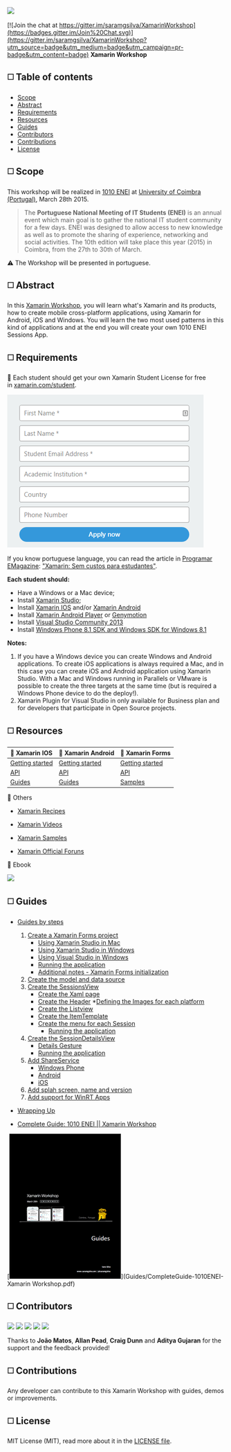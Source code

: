 <MTMarkdownOptions output='html4'>
	<a href="enei.pt"><img src="http://saramgsilva.github.io/XamarinWorkshop/images/1010ENEIHeader.png"/></a>
</MTMarkdownOptions>

[![Join the chat at https://gitter.im/saramgsilva/XamarinWorkshop](https://badges.gitter.im/Join%20Chat.svg)](https://gitter.im/saramgsilva/XamarinWorkshop?utm_source=badge&utm_medium=badge&utm_campaign=pr-badge&utm_content=badge)
**Xamarin Workshop**


##  :white_medium_square: Table of contents
* [Scope](#white_medium_square-scope)
* [Abstract](#white_medium_square-abstract)
* [Requirements](#white_medium_square--requirements)
* [Resources](#white_medium_square--resources)
* [Guides](#white_medium_square-guides)
* [Contributors](#white_medium_square-contributors)
* [Contributions](#white_medium_square-contributions)
* [License](#white_medium_square-license)
 

##  :white_medium_square: Scope
This workshop will be realized in [1010 ENEI](https://enei.pt/) at [University of Coimbra (Portugal)](http://www.uc.pt/en), March 28th 2015.

> The **Portuguese National Meeting of IT Students (ENEI)** is an annual event which main goal is to gather the national IT student community for a few days. 
ENEI was designed to allow access to new knowledge as well as to promote the sharing of experience, networking and social activities. The 10th edition will take place this year (2015) in Coimbra, from the 27th to 30th of March.

:warning: The Workshop will be presented in portuguese.


##  :white_medium_square: Abstract

In this [Xamarin Workshop](https://enei.pt/eventos/xamarin/), you will learn what's Xamarin and its products, how to create mobile cross-platform applications, using Xamarin for Android, iOS and Windows. You will learn the two most used patterns in this kind of applications and at the end you will create your own 1010 ENEI Sessions App.


## :white_medium_square:  Requirements


:pushpin: Each student should get your own Xamarin Student License for free in [xamarin.com/student](https://xamarin.com/student).


![ENEI Logo](Guides/ImagesForGuides/students.png)


If you know portuguese language, you can read the article in [Programar EMagazine](http://www.revista-programar.info/): ["Xamarin: Sem custos para estudantes"](http://www.revista-programar.info/artigos/xamarin-sem-custos-para-estudantes/).

**Each student should:**

* Have a Windows or a Mac device;
* Install [Xamarin Studio](http://xamarin.com/download);
* Install [Xamarin IOS](http://developer.xamarin.com/guides/ios/getting_started/installation/) and/or [Xamarin Android](http://developer.xamarin.com/guides/android/getting_started/installation/)
* Install [Xamarin Android Player](https://xamarin.com/android-player) or [Genymotion](https://www.genymotion.com/#!/)
* Install [Visual Studio Community 2013](https://www.visualstudio.com/en-us/news/vs2013-community-vs.aspx)
* Install [Windows Phone 8.1 SDK and Windows SDK for Windows 8.1](https://dev.windows.com/en-us/develop/downloads)


**Notes:**  

1. If you have a Windows device you can create Windows and Android applications. To create iOS applications is always required a Mac, and in this case you can create iOS and Android application using Xamarin Studio. With a Mac and Windows running in Parallels or VMware is possible to create the three targets at the same time (but is required a Windows Phone device to do the deploy!).
2. Xamarin Plugin for Visual Studio in only available for Business plan and for developers that participate in Open Source projects.




## :white_medium_square:  Resources

:pushpin: Xamarin IOS |  :pushpin: Xamarin Android| :pushpin: Xamarin Forms|
:---------- | :------------------------ | :------------------------ |
|[Getting started](http://developer.xamarin.com/guides/ios/getting_started/) | [Getting started](http://developer.xamarin.com/guides/android/getting_started/)|[Getting started](http://developer.xamarin.com/guides/cross-platform/xamarin-forms/)
|[API](http://iosapi.xamarin.com/)|[ API](http://androidapi.xamarin.com/)|[API](http://api.xamarin.com/?link=N%3aXamarin.Forms)
|[Guides](http://developer.xamarin.com/guides/ios/)|[Guides](http://developer.xamarin.com/guides/android/)|[Samples](https://github.com/xamarin/xamarin-forms-samples)

:pushpin: Others 

* [Xamarin Recipes](http://developer.xamarin.com/recipes/)

* [Xamarin Videos](http://developer.xamarin.com/videos/)

* [Xamarin Samples](http://developer.xamarin.com/samples-all/)

* [Xamarin Official Foruns](http://forums.xamarin.com/)


:pushpin: Ebook

<MTMarkdownOptions output='html4'>
	<a href="http://developer.xamarin.com/guides/cross-platform/xamarin-forms/creating-mobile-apps-xamarin-forms/"><img src="http://developer.xamarin.com/guides/cross-platform/xamarin-forms/creating-mobile-apps-xamarin-forms/Images/Cover-Preview-sml.png" /></a>
</MTMarkdownOptions>


## :white_medium_square: Guides

* [Guides by steps](Guides)
	1. [Create a Xamarin Forms project](Guides/1.%20Create%20a%20Xamarin%20Forms%20project.md)
	    * [Using Xamarin Studio in Mac](Guides/1.%20Create%20a%20Xamarin%20Forms%20project.md#using-xamarin-studio-in-mac)
		* [Using Xamarin Studio in Windows](Guides/1.%20Create%20a%20Xamarin%20Forms%20project.md#using-xamarin-studio-in-windows)
		* [Using Visual Studio in Windows](Guides/1.%20Create%20a%20Xamarin%20Forms%20project.md#using-visual-studio-in-windows)
		* [Running the application](Guides/1.%20Create%20a%20Xamarin%20Forms%20project.md#running-the-application)
		* [Additional notes - Xamarin Forms initialization ](Guides/1.%20Create%20a%20Xamarin%20Forms%20project.md#additional-notes---xamarin-forms-initialization)
	2. [Create the model and data source](Guides/2.%20Create%20the%20model%20and%20the%20data%20source.md)
	3. [Create the SessionsView](Guides/3.%20Create%20the%20SessionsView.md)
		* [Create the Xaml page](Guides/3.%20Create%20the%20SessionsView.md#create-the-xaml-page)
		* [Create the Header](Guides/3.%20Create%20the%20SessionsView.md#create-the-header)
			*[Defining the Images for each platform](Guides/3.%20Create%20the%20SessionsView.md#defining-the-images-for-each-platform)
		* [Create the Listview](Guides/3.%20Create%20the%20SessionsView.md#create-the-listview)
		* [Create the ItemTemplate](Guides/3.%20Create%20the%20SessionsView.md#create-the-itemtemplate)
		* [Create the menu for each Session](Guides/3.%20Create%20the%20SessionsView.md#create-the-menu-for-each-session)
			* [Running the application](Guides/3.%20Create%20the%20SessionsView.md#running-the-application-1)
	4. [Create the SessionDetailsView](Guides/4.%20Create%20the%20SessionDetailsView.md)
		* [Details Gesture](Guides/4.%20Create%20the%20SessionDetailsView.md#the-details-gesture)
		* [Running the application](Guides/4.%20Create%20the%20SessionDetailsView.md#running-the-application-2)
	5. [Add ShareService](Guides/5.%20Add%20ShareService.md)
	    * [Windows Phone](Guides/5.%20Add%20ShareService.md#windows-phone)
		* [Android](Guides/5.%20Add%20ShareService.md#android)
		* [iOS](Guides/5.%20Add%20ShareService.md#ios)
	6. [Add splah screen, name and version](Guides/6.%20Add%20splah%20screen%2C%20name%20and%20version.md)
	7. [Add support for WinRT Apps](Guides/7.%20Add%20support%20for%20WinRT%20Apps.md)
* [Wrapping Up](Guides/8.%20Wrapping%20Up.md)
	 
* [Complete Guide: 1010 ENEI || Xamarin Workshop](Guides/1010ENEIGuide.md)  

[![PDF Guide](Guides/ImagesForGuides/CoverGuides-small.png)](Guides/CompleteGuide-1010ENEI-Xamarin Workshop.pdf)

	 
## :white_medium_square: Contributors

<MTMarkdownOptions output='html4'>
	<a href="https://twitter.com/saramgsilva"><img src="http://saramgsilva.github.io/NotificationHubs/images/Eu_400x400.png" height="50"/></a>
</MTMarkdownOptions><MTMarkdownOptions output='html4'>
	<a href="https://twitter.com/tritonpt"><img src="https://avatars3.githubusercontent.com/u/602268?v=3&s=460" height="50"/></a>
</MTMarkdownOptions>
<MTMarkdownOptions output='html4'>
	<a href="https://twitter.com/adpead"><img src="http://s20.postimg.org/407wb8del/image.jpg" height="50"/></a>
</MTMarkdownOptions>
<MTMarkdownOptions output='html4'>
	<a href="https://twitter.com/conceptdev"><img src="http://s20.postimg.org/fdufmfnx9/image.jpg" height="50"/></a>
</MTMarkdownOptions>
<MTMarkdownOptions output='html4'>
	<a href="https://twitter.com/agujaran"><img src="http://s20.postimg.org/fda7xyyn1/Gj_SBH2_HR_400x400.jpg" height="50"/></a>
</MTMarkdownOptions>

Thanks to **João Matos**, **Allan Pead**, **Craig Dunn** and **Aditya Gujaran** for the support and the feedback provided!


## :white_medium_square: Contributions

Any developer can contribute to this Xamarin Workshop with guides, demos or improvements.


## :white_medium_square: License


MIT License (MIT), read more about it in the [LICENSE file](https://raw.githubusercontent.com/saramgsilva/AMSToolkit/master/LICENSE.txt).
